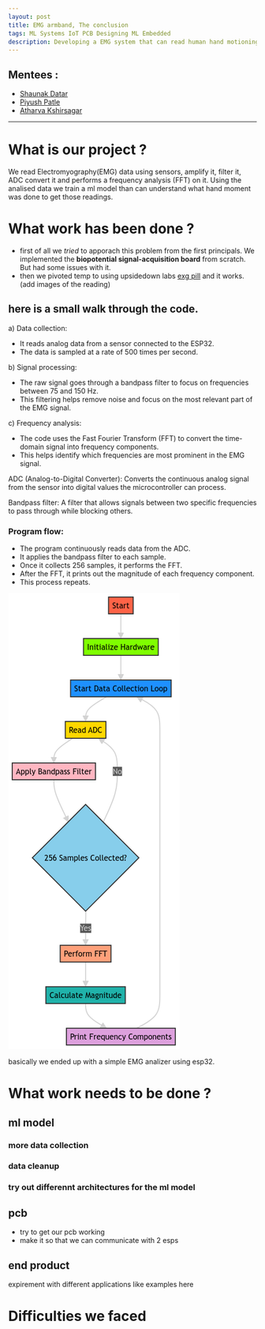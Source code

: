 ```yaml
---
layout: post
title: EMG armband, The conclusion
tags: ML Systems IoT PCB Designing ML Embedded
description: Developing a EMG system that can read human hand motioning.
---
```


## Mentees  :
- [Shaunak Datar](https://github.com/ShaunakKDatar)
- [Piyush Patle](https://github.com/PiyushPatle26)
- [Atharva Kshirsagar](https://github.com/vovw)

---
# What is our project ?
We read Electromyography(EMG) data using sensors, amplify it, filter it, ADC convert it and performs a frequency analysis (FFT) on it. Using the analised data we train a ml model than can understand what hand moment was done to get those readings.

# What work has been done ?
- first of all we *tried* to apporach this problem from the first principals. We implemented the **biopotential signal-acquisition board** from scratch. But had some issues with it.
- then we pivoted temp to using upsidedown labs [exg pill](https://github.com/upsidedownlabs/BioAmp-EXG-Pill) and it works.
(add images of the reading)

## here is a small walk through the code.
a) Data collection:
- It reads analog data from a sensor connected to the ESP32.
- The data is sampled at a rate of 500 times per second.

b) Signal processing:
- The raw signal goes through a bandpass filter to focus on frequencies between 75 and 150 Hz.
- This filtering helps remove noise and focus on the most relevant part of the EMG signal.

c) Frequency analysis:
- The code uses the Fast Fourier Transform (FFT) to convert the time-domain signal into frequency components.
- This helps identify which frequencies are most prominent in the EMG signal.

ADC (Analog-to-Digital Converter): Converts the continuous analog signal from the sensor into digital values the microcontroller can process.

Bandpass filter: A filter that allows signals between two specific frequencies to pass through while blocking others.

### Program flow:
   - The program continuously reads data from the ADC.
   - It applies the bandpass filter to each sample.
   - Once it collects 256 samples, it performs the FFT.
   - After the FFT, it prints out the magnitude of each frequency component.
   - This process repeats.


![flow](/assets/posts/emg-armband/flow.png)

basically we ended up with a simple EMG analizer using esp32.



# What work needs to be done ?
## ml model
### more data collection 
### data cleanup
### try out differennt architectures for the ml model

## pcb
- try to get our pcb working
- make it so that we can communicate with 2 esps


## end product
expirement with different applications like examples here

# Difficulties we faced

